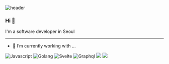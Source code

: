 ![header](https://capsule-render.vercel.app/api?type=wave&color=auto&height=200&section=header&text=SlimskiTheWise&fontSize=50)

### Hi 👋
I'm a software developer in Seoul

---

- 🔭 I’m currently working with ...

![Javascript](https://img.shields.io/badge/-Javascript-yellow?style=for-the-badge&logo=Javascript&logoColor=fff) ![Golang](https://img.shields.io/badge/Golang-skyblue?style=for-the-badge&logo=go&logoColor) ![Svelte](https://img.shields.io/badge/Svelte-orange?style=for-the-badge&logo=svelte&logoColor=fff) ![Graphql](https://img.shields.io/badge/graphql-purple?style=for-the-badge&logo=graphql&logoColor=fff) 
<img src="https://img.shields.io/badge/TypeScript-007ACC?style=for-the-badge&logo=typescript&logoColor=white"/> 
<img src="https://img.shields.io/badge/Node.js-43853D?style=for-the-badge&logo=node.js&logoColor=white"/>

